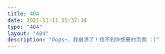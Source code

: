 ```yaml
---
title: 404
date: 2021-11-11 15:37:34
type: "404"
layout: "404"
description: "Oops~，我崩溃了！找不到你想要的页面 :("
---
```

